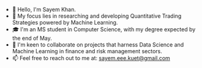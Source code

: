 - 👋 Hello, I'm Sayem Khan.
- 👀 My focus lies in researching and developing Quantitative Trading Strategies powered by Machine Learning.
- 🎓 I'm an MS student in Computer Science, with my degree expected by the end of May.
- 💞️ I'm keen to collaborate on projects that harness Data Science and Machine Learning in finance and risk management sectors.
- 📫 Feel free to reach out to me at: sayem.eee.kuet@gmail.com
<!---
skhan61/skhan61 is a ✨ special ✨ repository because its `README.md` (this file) appears on your GitHub profile.
You can click the Preview link to take a look at your changes.
--->
